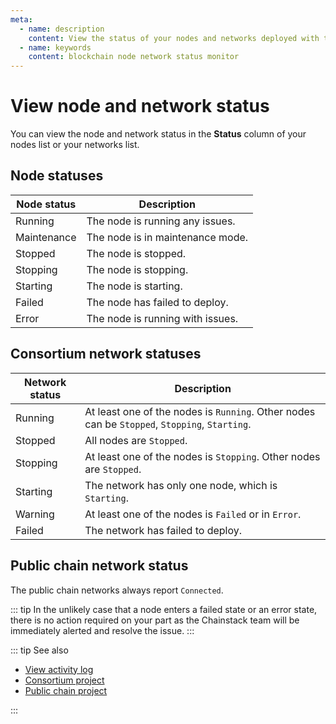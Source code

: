 ```yaml
---
meta:
  - name: description
    content: View the status of your nodes and networks deployed with the Chainstack managed blockchain services.
  - name: keywords
    content: blockchain node network status monitor
---
```


# View node and network status

You can view the node and network status in the **Status** column of your nodes list or your networks list.

## Node statuses

| Node status | Description                              |
|-------------|------------------------------------------|
| Running     | The node is running any issues.          |
| Maintenance | The node is in maintenance mode.         |
| Stopped     | The node is stopped.                     |
| Stopping    | The node is stopping.                    |
| Starting    | The node is starting.                    |
| Failed      | The node has failed to deploy.           |
| Error       | The node is running with issues.         |

## Consortium network statuses

| Network status | Description                                                                                   |
|----------------|-----------------------------------------------------------------------------------------------|
| Running        | At least one of the nodes is `Running`. Other nodes can be `Stopped`, `Stopping`, `Starting`. |
| Stopped        | All nodes are `Stopped`.                                                                      |
| Stopping       | At least one of the nodes is `Stopping`. Other nodes are `Stopped`.                           |
| Starting       | The network has only one node, which is `Starting`.                                           |
| Warning        | At least one of the nodes is `Failed` or in `Error`.                                          |
| Failed         | The network has failed to deploy.                                                             |

## Public chain network status

The public chain networks always report `Connected`.

::: tip
In the unlikely case that a node enters a failed state or an error state, there is no action required on your part as the Chainstack team will be immediately alerted and resolve the issue.
:::

::: tip See also

* [View activity log](/platform/view-activity-log)
* [Consortium project](/glossary/consortium-project)
* [Public chain project](/glossary/public-chain-project)

:::
